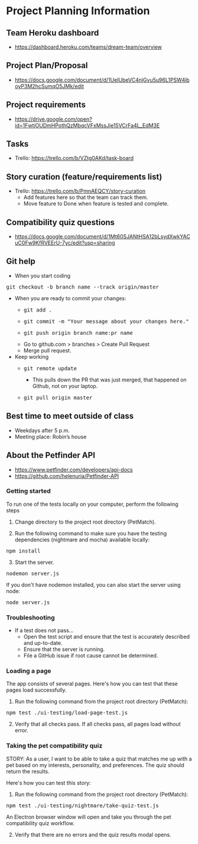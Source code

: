 # Project Planning Information

## Team Heroku dashboard
* https://dashboard.heroku.com/teams/dream-team/overview

## Project Plan/Proposal
* https://docs.google.com/document/d/1UelUbeVC4njGvu5u96L1PSW4iboyP3M2hcSumqO5JMk/edit

## Project requirements
* https://drive.google.com/open?id=1FwtjOUDmHPothQzMbqcVFxMssJje15VCrFa4L_EdM3E

## Tasks
* Trello: https://trello.com/b/VZtg0AKd/task-board

## Story curation (feature/requirements list)
* Trello: https://trello.com/b/PmnAEQCY/story-curation
	* Add features here so that the team can track them.
	* Move feature to Done when feature is tested and complete.

## Compatibility quiz questions
* https://docs.google.com/document/d/1Mt60SJANtHSA12bLsydXwkYACuC0Fw9KfRVEErU-7yc/edit?usp=sharing

## Git help
* When you start coding
<pre>git checkout -b branch_name --track origin/master</pre>

* When you are ready to commit your changes:
	* <pre>git add .</pre>
	* <pre>git commit -m "Your message about your changes here."</pre>
	* <pre>git push origin branch_name:pr_name</pre>
	* Go to github.com > branches > Create Pull Request
	* Merge pull request.
* Keep working
	* <pre>git remote update</pre>
		* This pulls down the PR that was just merged, that happened on Github, not on your laptop.
	* <pre>git pull origin master</pre>


## Best time to meet outside of class
* Weekdays after 5 p.m.
* Meeting place: Robin’s house

## About the Petfinder API
* https://www.petfinder.com/developers/api-docs
* https://github.com/helenuria/Petfinder-API

### Getting started 
<p>To run one of the tests locally on your computer, perform the following steps</p>

1. Change directory to the project root directory (PetMatch).

2. Run the following command to make sure you have the testing dependencies (nightmare and mocha) available locally:
<pre>npm install</pre>

3. Start the server.
<pre>nodemon server.js</pre>
<p>If you don't have nodemon installed, you can also start the server using node:</p>
<pre>node server.js</pre>

### Troubleshooting
* If a test does not pass...
	* Open the test script and ensure that the test is accurately described and up-to-date.
	* Ensure that the server is running.
	* File a GitHub issue if root cause cannot be determined.

### Loading a page
The app consists of several pages. Here's how you can test that these pages load successfully.

1. Run the following command from the project root directory (PetMatch):
<pre>npm test ./ui-testing/load-page-test.js</pre>

2. Verify that all checks pass.
If all checks pass, all pages load without error.

### Taking the pet compatibility quiz
<p>STORY: As a user, I want to be able to take a quiz that matches me up with a pet based on my interests, personality, and preferences. The quiz should return the results.</p>

<p>Here's how you can test this story:</p>

1. Run the following command from the project root directory (PetMatch):
<pre>npm test ./ui-testing/nightmare/take-quiz-test.js</pre>
<p>An Electron browser window will open and take you through the pet compatibility quiz workflow.</p>

2. Verify that there are no errors and the quiz results modal opens.
